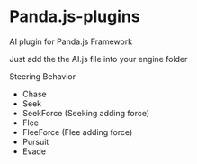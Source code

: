 Panda.js-plugins
================

AI plugin for Panda.js Framework

Just add the the AI.js file into your engine folder

Steering Behavior 

  *  Chase 
  *  Seek
  *  SeekForce (Seeking adding force)
  *  Flee
  *  FleeForce (Flee adding force)
  *  Pursuit
  *  Evade
